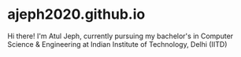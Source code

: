 # ajeph2020.github.io
Hi there! I'm Atul Jeph, currently pursuing my bachelor's in Computer Science & Engineering at Indian Institute of Technology, Delhi (IITD)
